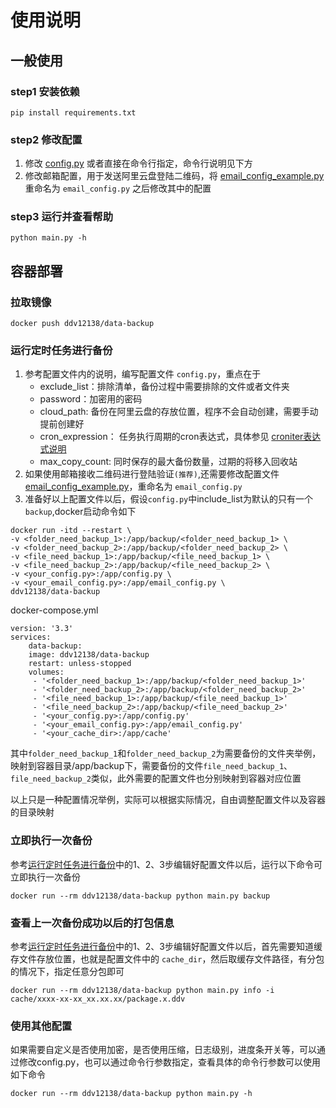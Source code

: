 # 使用说明
## 一般使用
### step1 安装依赖
```shell
pip install requirements.txt
```
### step2 修改配置
1. 修改 [config.py](src/config.py) 或者直接在命令行指定，命令行说明见下方
2. 修改邮箱配置，用于发送阿里云盘登陆二维码，将 [email_config_example.py](email_config_example.py)重命名为 `email_config.py` 之后修改其中的配置

### step3 运行并查看帮助
```
python main.py -h
```
## 容器部署

### 拉取镜像
```
docker push ddv12138/data-backup
```

### 运行定时任务进行备份
1. 参考配置文件内的说明，编写配置文件 ```config.py```，重点在于
   - exclude_list：排除清单，备份过程中需要排除的文件或者文件夹
   - password：加密用的密码
   - cloud_path: 备份在阿里云盘的存放位置，程序不会自动创建，需要手动提前创建好
   - cron_expression： 任务执行周期的cron表达式，具体参见 [croniter表达式说明](https://pypi.org/project/croniter/)
   - max_copy_count: 同时保存的最大备份数量，过期的将移入回收站
2. 如果使用邮箱接收二维码进行登陆验证```(推荐)```,还需要修改配置文件 [email_config_example.py](email_config_example.py)，重命名为 ```email_config.py```
3. 准备好以上配置文件以后，假设```config.py```中include_list为默认的只有一个 ```backup```,docker启动命令如下
```
docker run -itd --restart \
-v <folder_need_backup_1>:/app/backup/<folder_need_backup_1> \
-v <folder_need_backup_2>:/app/backup/<folder_need_backup_2> \
-v <file_need_backup_1>:/app/backup/<file_need_backup_1> \
-v <file_need_backup_2>:/app/backup/<file_need_backup_2> \
-v <your_config.py>:/app/config.py \
-v <your_email_config.py>:/app/email_config.py \
ddv12138/data-backup
```
docker-compose.yml

```shell
version: '3.3'
services:
    data-backup:
    image: ddv12138/data-backup
    restart: unless-stopped
    volumes:
     - '<folder_need_backup_1>:/app/backup/<folder_need_backup_1>'
     - '<folder_need_backup_2>:/app/backup/<folder_need_backup_2>'
     - '<file_need_backup_1>:/app/backup/<file_need_backup_1>'
     - '<file_need_backup_2>:/app/backup/<file_need_backup_2>'
     - '<your_config.py>:/app/config.py'
     - '<your_email_config.py>:/app/email_config.py'
     - '<your_cache_dir>:/app/cache'
```

其中```folder_need_backup_1```和```folder_need_backup_2```为需要备份的文件夹举例，映射到容器目录/app/backup下，需要备份的文件```file_need_backup_1```、```file_need_backup_2```类似，此外需要的配置文件也分别映射到容器对应位置

以上只是一种配置情况举例，实际可以根据实际情况，自由调整配置文件以及容器的目录映射

### 立即执行一次备份
参考[运行定时任务进行备份](#运行定时任务进行备份)中的1、2、3步编辑好配置文件以后，运行以下命令可立即执行一次备份
```shell
docker run --rm ddv12138/data-backup python main.py backup
```

### 查看上一次备份成功以后的打包信息
参考[运行定时任务进行备份](#运行定时任务进行备份)中的1、2、3步编辑好配置文件以后，首先需要知道缓存文件存放位置，也就是配置文件中的 ```cache_dir```，然后取缓存文件路径，有分包的情况下，指定任意分包即可
```shell
docker run --rm ddv12138/data-backup python main.py info -i cache/xxxx-xx-xx_xx.xx.xx/package.x.ddv
```

### 使用其他配置
如果需要自定义是否使用加密，是否使用压缩，日志级别，进度条开关等，可以通过修改config.py，也可以通过命令行参数指定，查看具体的命令行参数可以使用如下命令
```shell
docker run --rm ddv12138/data-backup python main.py -h
```

